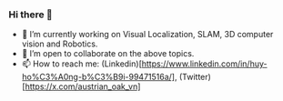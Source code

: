 ### Hi there 👋

<!--
**AustrianOakvn/AustrianOakvn** is a ✨ _special_ ✨ repository because its `README.md` (this file) appears on your GitHub profile.

Here are some ideas to get you started:
-->
- 🔭 I’m currently working on Visual Localization, SLAM, 3D computer vision and Robotics.
- 👯 I’m open to collaborate on the above topics.
- 📫 How to reach me: (Linkedin)[https://www.linkedin.com/in/huy-ho%C3%A0ng-b%C3%B9i-99471516a/], (Twitter)[https://x.com/austrian_oak_vn]




<table align="center" width="100%">
<!--     <td align="center">
        <img src="https://github-readme-stats.vercel.app/api?username=TixiaoShan&show_icons=true&hide_title=truelayout=compact&title_color=007bff&text_color=e7e7e7&icon_color=007bff&bg_color=171c28">
          </td> -->
<!--     <td align="center">
      <img src="https://github-readme-streak-stats.herokuapp.com/?user=TixiaoShan&theme=radical">
    </td> -->
  </tr>
</table>
